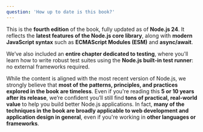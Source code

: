 ```yaml
---
question: 'How up to date is this book?'
---
```


This is the **fourth edition** of the book, fully updated as of **Node.js 24**. It reflects the **latest features of the Node.js core library**, along with **modern JavaScript syntax** such as **ECMAScript Modules (ESM)** and **async/await**.

We’ve also included an **entire chapter dedicated to testing**, where you'll learn how to write robust test suites using the **Node.js built-in test runner**: no external frameworks required.

While the content is aligned with the most recent version of Node.js, we strongly believe that **most of the patterns, principles, and practices explored in the book are timeless**. Even if you're reading this **5 or 10 years after its release**, we’re confident you’ll still find **tons of practical, real-world value** to help you build better Node.js applications. In fact, **many of the techniques in the book are broadly applicable to web development and application design in general**, even if you're working in **other languages or frameworks**.
